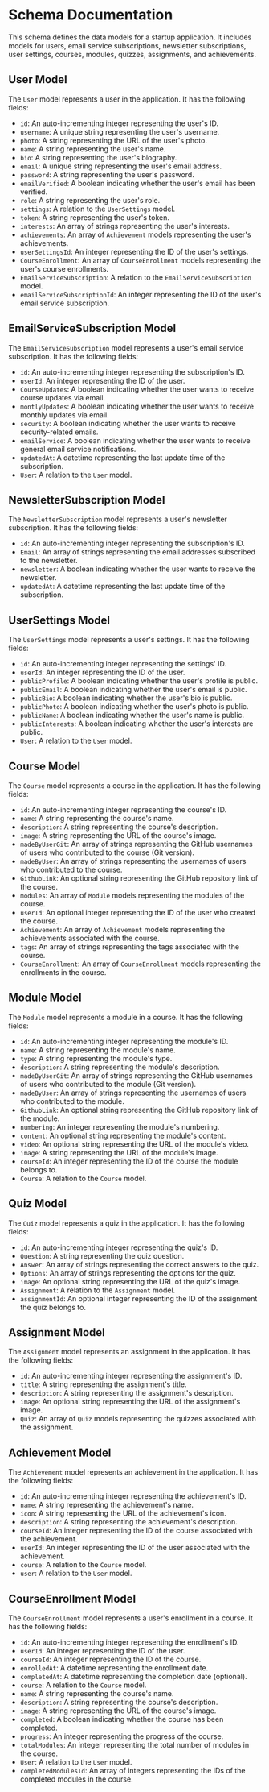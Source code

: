 # Schema Documentation

This schema defines the data models for a startup application. It includes models for users, email service subscriptions, newsletter subscriptions, user settings, courses, modules, quizzes, assignments, and achievements.

## User Model

The `User` model represents a user in the application. It has the following fields:

- `id`: An auto-incrementing integer representing the user's ID.
- `username`: A unique string representing the user's username.
- `photo`: A string representing the URL of the user's photo.
- `name`: A string representing the user's name.
- `bio`: A string representing the user's biography.
- `email`: A unique string representing the user's email address.
- `password`: A string representing the user's password.
- `emailVerified`: A boolean indicating whether the user's email has been verified.
- `role`: A string representing the user's role.
- `settings`: A relation to the `UserSettings` model.
- `token`: A string representing the user's token.
- `interests`: An array of strings representing the user's interests.
- `achievements`: An array of `Achievement` models representing the user's achievements.
- `userSettingsId`: An integer representing the ID of the user's settings.
- `CourseEnrollment`: An array of `CourseEnrollment` models representing the user's course enrollments.
- `EmailServiceSubscription`: A relation to the `EmailServiceSubscription` model.
- `emailServiceSubscriptionId`: An integer representing the ID of the user's email service subscription.

## EmailServiceSubscription Model

The `EmailServiceSubscription` model represents a user's email service subscription. It has the following fields:

- `id`: An auto-incrementing integer representing the subscription's ID.
- `userId`: An integer representing the ID of the user.
- `CourseUpdates`: A boolean indicating whether the user wants to receive course updates via email.
- `montlyUpdates`: A boolean indicating whether the user wants to receive monthly updates via email.
- `security`: A boolean indicating whether the user wants to receive security-related emails.
- `emailService`: A boolean indicating whether the user wants to receive general email service notifications.
- `updatedAt`: A datetime representing the last update time of the subscription.
- `User`: A relation to the `User` model.

## NewsletterSubscription Model

The `NewsletterSubscription` model represents a user's newsletter subscription. It has the following fields:

- `id`: An auto-incrementing integer representing the subscription's ID.
- `Email`: An array of strings representing the email addresses subscribed to the newsletter.
- `newsletter`: A boolean indicating whether the user wants to receive the newsletter.
- `updatedAt`: A datetime representing the last update time of the subscription.

## UserSettings Model

The `UserSettings` model represents a user's settings. It has the following fields:

- `id`: An auto-incrementing integer representing the settings' ID.
- `userId`: An integer representing the ID of the user.
- `publicProfile`: A boolean indicating whether the user's profile is public.
- `publicEmail`: A boolean indicating whether the user's email is public.
- `publicBio`: A boolean indicating whether the user's bio is public.
- `publicPhoto`: A boolean indicating whether the user's photo is public.
- `publicName`: A boolean indicating whether the user's name is public.
- `publicInterests`: A boolean indicating whether the user's interests are public.
- `User`: A relation to the `User` model.

## Course Model

The `Course` model represents a course in the application. It has the following fields:

- `id`: An auto-incrementing integer representing the course's ID.
- `name`: A string representing the course's name.
- `description`: A string representing the course's description.
- `image`: A string representing the URL of the course's image.
- `madeByUserGit`: An array of strings representing the GitHub usernames of users who contributed to the course (Git version).
- `madeByUser`: An array of strings representing the usernames of users who contributed to the course.
- `GithubLink`: An optional string representing the GitHub repository link of the course.
- `modules`: An array of `Module` models representing the modules of the course.
- `userId`: An optional integer representing the ID of the user who created the course.
- `Achievement`: An array of `Achievement` models representing the achievements associated with the course.
- `tags`: An array of strings representing the tags associated with the course.
- `CourseEnrollment`: An array of `CourseEnrollment` models representing the enrollments in the course.

## Module Model

The `Module` model represents a module in a course. It has the following fields:

- `id`: An auto-incrementing integer representing the module's ID.
- `name`: A string representing the module's name.
- `type`: A string representing the module's type.
- `description`: A string representing the module's description.
- `madeByUserGit`: An array of strings representing the GitHub usernames of users who contributed to the module (Git version).
- `madeByUser`: An array of strings representing the usernames of users who contributed to the module.
- `GithubLink`: An optional string representing the GitHub repository link of the module.
- `numbering`: An integer representing the module's numbering.
- `content`: An optional string representing the module's content.
- `video`: An optional string representing the URL of the module's video.
- `image`: A string representing the URL of the module's image.
- `courseId`: An integer representing the ID of the course the module belongs to.
- `Course`: A relation to the `Course` model.

## Quiz Model

The `Quiz` model represents a quiz in the application. It has the following fields:

- `id`: An auto-incrementing integer representing the quiz's ID.
- `Question`: A string representing the quiz question.
- `Answer`: An array of strings representing the correct answers to the quiz.
- `Options`: An array of strings representing the options for the quiz.
- `image`: An optional string representing the URL of the quiz's image.
- `Assignment`: A relation to the `Assignment` model.
- `assignmentId`: An optional integer representing the ID of the assignment the quiz belongs to.

## Assignment Model

The `Assignment` model represents an assignment in the application. It has the following fields:

- `id`: An auto-incrementing integer representing the assignment's ID.
- `title`: A string representing the assignment's title.
- `description`: A string representing the assignment's description.
- `image`: An optional string representing the URL of the assignment's image.
- `Quiz`: An array of `Quiz` models representing the quizzes associated with the assignment.

## Achievement Model

The `Achievement` model represents an achievement in the application. It has the following fields:

- `id`: An auto-incrementing integer representing the achievement's ID.
- `name`: A string representing the achievement's name.
- `icon`: A string representing the URL of the achievement's icon.
- `description`: A string representing the achievement's description.
- `courseId`: An integer representing the ID of the course associated with the achievement.
- `userId`: An integer representing the ID of the user associated with the achievement.
- `course`: A relation to the `Course` model.
- `user`: A relation to the `User` model.

## CourseEnrollment Model

The `CourseEnrollment` model represents a user's enrollment in a course. It has the following fields:

- `id`: An auto-incrementing integer representing the enrollment's ID.
- `userId`: An integer representing the ID of the user.
- `courseId`: An integer representing the ID of the course.
- `enrolledAt`: A datetime representing the enrollment date.
- `completedAt`: A datetime representing the completion date (optional).
- `course`: A relation to the `Course` model.
- `name`: A string representing the course's name.
- `description`: A string representing the course's description.
- `image`: A string representing the URL of the course's image.
- `completed`: A boolean indicating whether the course has been completed.
- `progress`: An integer representing the progress of the course.
- `totalModules`: An integer representing the total number of modules in the course.
- `User`: A relation to the `User` model.
- `completedModulesId`: An array of integers representing the IDs of the completed modules in the course.
